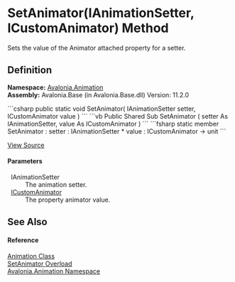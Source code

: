 # SetAnimator(IAnimationSetter, ICustomAnimator) Method


Sets the value of the Animator attached property for a setter.



## Definition
**Namespace:** <a href="N_Avalonia_Animation">Avalonia.Animation</a>  
**Assembly:** Avalonia.Base (in Avalonia.Base.dll) Version: 11.2.0

<Tabs groupId="api-code-preview">
<TabItem value="csharp" label="C#">
```csharp
public static void SetAnimator(
	IAnimationSetter setter,
	ICustomAnimator value
)
```
</TabItem>
<TabItem value="vb" label="VB">
```vb
Public Shared Sub SetAnimator ( 
	setter As IAnimationSetter,
	value As ICustomAnimator
)
```
</TabItem>
<TabItem value="fsharp" label="F#">
```fsharp
static member SetAnimator : 
        setter : IAnimationSetter * 
        value : ICustomAnimator -> unit 
```
</TabItem>
</Tabs>



<a href="https://github.com/AvaloniaUI/Avalonia/tree/master/src/Avalonia.Base/Animation/Animation.AnimatorRegistry.cs#L28" title="View the source code">View Source</a>



#### Parameters
<dl><dt>  IAnimationSetter</dt><dd>The animation setter.</dd><dt>  <a href="T_Avalonia_Animation_ICustomAnimator">ICustomAnimator</a></dt><dd>The property animator value.</dd></dl>

## See Also


#### Reference
<a href="T_Avalonia_Animation_Animation">Animation Class</a>  
<a href="Overload_Avalonia_Animation_Animation_SetAnimator">SetAnimator Overload</a>  
<a href="N_Avalonia_Animation">Avalonia.Animation Namespace</a>  

